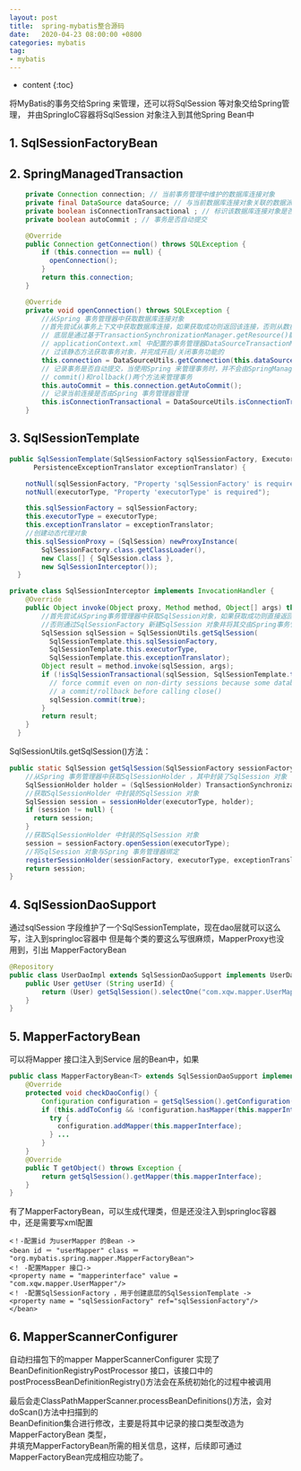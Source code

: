 ```yaml
---
layout: post
title:  spring-mybatis整合源码
date:   2020-04-23 08:00:00 +0800
categories: mybatis
tag:
- mybatis
---
```


* content
{:toc}


将MyBatis的事务交给Spring 来管理，还可以将SqlSession 等对象交给Spring管理，
并由SpringIoC容器将SqlSession 对象注入到其他Spring Bean中

## 1. SqlSessionFactoryBean

## 2. SpringManagedTransaction
```java
    private Connection connection; // 当前事务管理中维护的数据库连接对象
    private final DataSource dataSource; // 与当前数据库连接对象关联的数据派对象
    private boolean isConnectionTransactional ; // 标识该数据库连接对象是否由Spring 的事务管理器管理
    private boolean autoCommit ; // 事务是否自动提交

    @Override
    public Connection getConnection() throws SQLException {
        if (this.connection == null) {
          openConnection();
        }
        return this.connection;
    }

    @Override
    private void openConnection() throws SQLException {
        //从Spring 事务管理器中获取数据库连接对象
        //首先尝试从事务上下文中获取数据库连接，如果获取成功则返回该连接，否则从数据源获取数据库连接并返回
        // 底层是通过基于TransactionSynchronizationManager.getResource()静态方法实现的，在
        // applicationContext.xml 中配置的事务管理器DataSourceTransactionManager 中，也是通
        // 过该静态方法获取事务对象，并完成开启/关闭事务功能的
        this.connection = DataSourceUtils.getConnection(this.dataSource);
        // 记录事务是否自动提交，当使用Spring 来管理事务时，并不会由SpringManagedTransaction 的
        // commit()和rollback()两个方法来管理事务
        this.autoCommit = this.connection.getAutoCommit();
        // 记录当前连接是否由Spring 事务管理器管理
        this.isConnectionTransactional = DataSourceUtils.isConnectionTransactional(this.connection, this.dataSource);
    }
```


## 3. SqlSessionTemplate
```java
public SqlSessionTemplate(SqlSessionFactory sqlSessionFactory, ExecutorType executorType,
      PersistenceExceptionTranslator exceptionTranslator) {

    notNull(sqlSessionFactory, "Property 'sqlSessionFactory' is required");
    notNull(executorType, "Property 'executorType' is required");

    this.sqlSessionFactory = sqlSessionFactory;
    this.executorType = executorType;
    this.exceptionTranslator = exceptionTranslator;
    //创建动态代理对象
    this.sqlSessionProxy = (SqlSession) newProxyInstance(
        SqlSessionFactory.class.getClassLoader(),
        new Class[] { SqlSession.class },
        new SqlSessionInterceptor());
  }

private class SqlSessionInterceptor implements InvocationHandler {
    @Override
    public Object invoke(Object proxy, Method method, Object[] args) throws Throwable {
        //首先尝试从Spring事务管理器中获取SqlSession对象，如果获取成功则直接返回，
        //否则通过SqlSessionFactory 新建SqlSession 对象井将其交由Spring事务管理器管理后返回
        SqlSession sqlSession = SqlSessionUtils.getSqlSession(
          SqlSessionTemplate.this.sqlSessionFactory,
          SqlSessionTemplate.this.executorType,
          SqlSessionTemplate.this.exceptionTranslator);
        Object result = method.invoke(sqlSession, args);
        if (!isSqlSessionTransactional(sqlSession, SqlSessionTemplate.this.sqlSessionFactory)) {
          // force commit even on non-dirty sessions because some databases require
          // a commit/rollback before calling close()
          sqlSession.commit(true);
        }
        return result;
    }
  }

```

SqlSessionUtils.getSqlSession()方法：
```java
public static SqlSession getSqlSession(SqlSessionFactory sessionFactory, ExecutorType executorType, PersistenceExceptionTranslator exceptionTranslator) {
    //从Spring 事务管理器中获取SqlSessionHolder ，其中封装了SqlSession 对象
    SqlSessionHolder holder = (SqlSessionHolder) TransactionSynchronizationManager.getResource(sessionFactory);
    //获取SqlSessionHolder 中封装的SqlSession 对象
    SqlSession session = sessionHolder(executorType, holder);
    if (session != null) {
      return session;
    }
    //获取SqlSessionHolder 中封装的SqlSession 对象
    session = sessionFactory.openSession(executorType);
    //将SqlSession 对象与Spring 事务管理器绑定
    registerSessionHolder(sessionFactory, executorType, exceptionTranslator, session);
    return session;
}
```
## 4. SqlSessionDaoSupport 
通过sqlSession 字段维护了一个SqlSessionTemplate，现在dao层就可以这么写，注入到springIoc容器中
但是每个类的要这么写很麻烦，MapperProxy也没用到，引出 MapperFactoryBean
```java
@Repository
public class UserDaoImpl extends SqlSessionDaoSupport implements UserDao {
    public User getUser (String userId) {
        return (User) getSqlSession().selectOne("com.xqw.mapper.UserMapper.getUser", userId) ;
    }
}
```

## 5. MapperFactoryBean
可以将Mapper 接口注入到Service 层的Bean中，如果
```java
public class MapperFactoryBean<T> extends SqlSessionDaoSupport implements FactoryBean<T> {
    @Override
    protected void checkDaoConfig() {
        Configuration configuration = getSqlSession().getConfiguration();
        if (this.addToConfig && !configuration.hasMapper(this.mapperInterface)) {
          try {
            configuration.addMapper(this.mapperInterface);
          } ...
        }
    }
    @Override
    public T getObject() throws Exception {
        return getSqlSession().getMapper(this.mapperInterface);
    }
}
```
有了MapperFactoryBean，可以生成代理类，但是还没注入到springIoc容器中，还是需要写xml配置
```
<！-配置id 为userMapper 的Bean ->
<bean id ＝ "userMapper" class ＝ "org.mybatis.spring.mapper.MapperFactoryBean">
<！ -配置Mapper 接口->
<property name = "mapperinterface" value = "com.xqw.mapper.UserMapper"/>
<！ -配置SqlSessionFactory ，用于创建底层的SqlSessionTemplate ->
<property name = "sqlSessionFactory" ref="sqlSessionFactory"/>
</bean>
```

## 6. MapperScannerConfigurer
自动扫描包下的mapper
MapperScannerConfigurer 实现了BeanDefinitionRegistryPostProcessor 接口，该接口中的
postProcessBeanDefinitionRegistry()方法会在系统初始化的过程中被调用

最后会走ClassPathMapperScanner.processBeanDefinitions()方法，会对doScan()方法中扫描到的   
BeanDefinition集合进行修改，主要是将其中记录的接口类型改造为MapperFactoryBean 类型，   
井填充MapperFactoryBean所需的相关信息，这样，后续即可通过MapperFactoryBean完成相应功能了。